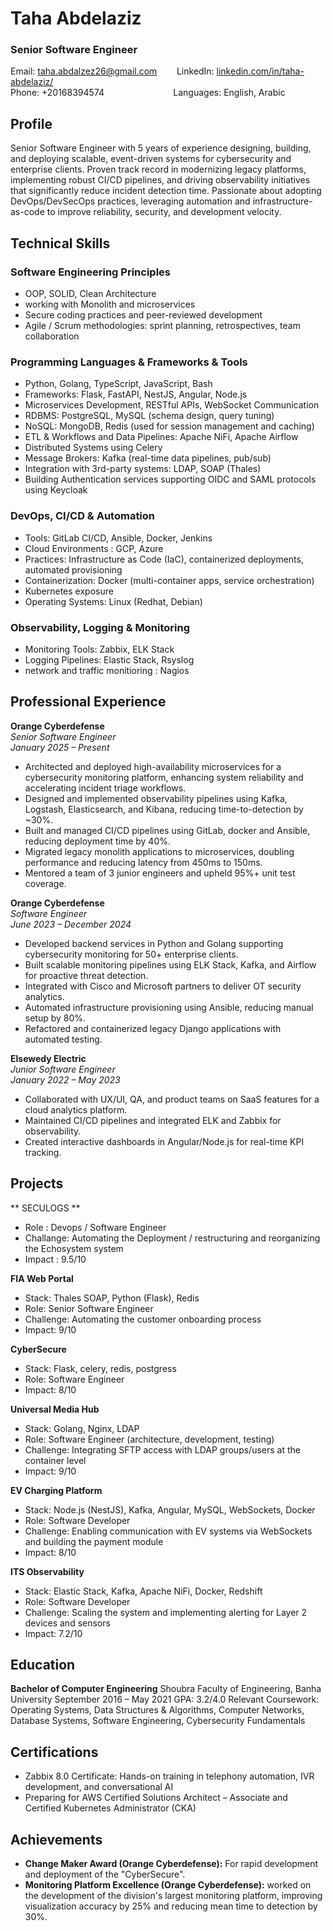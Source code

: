 # **Taha Abdelaziz**
### Senior Software Engineer  
Email: [taha.abdalzez26@gmail.com](mailto:taha.abdalzez26@gmail.com)
&nbsp;&nbsp;&nbsp;&nbsp;&nbsp;&nbsp;&nbsp;LinkedIn: [linkedin.com/in/taha-abdelaziz/](https://linkedin.com/in/taha-abdelaziz/)  
Phone: +20168394574
&nbsp;&nbsp;&nbsp;&nbsp;&nbsp;&nbsp;&nbsp;&nbsp;&nbsp;&nbsp;&nbsp;&nbsp;&nbsp;&nbsp;&nbsp;&nbsp;&nbsp;&nbsp;&nbsp;&nbsp;&nbsp;&nbsp;&nbsp;&nbsp;&nbsp;&nbsp;&nbsp;Languages: English, Arabic 

## Profile

Senior Software Engineer with 5 years of experience designing, building, and deploying scalable, event-driven systems for cybersecurity and enterprise clients. Proven track record in modernizing legacy platforms, implementing robust CI/CD pipelines, and driving observability initiatives that significantly reduce incident detection time. Passionate about adopting DevOps/DevSecOps practices, leveraging automation and infrastructure-as-code to improve reliability, security, and development velocity.

## Technical Skills

### Software Engineering Principles

* OOP, SOLID, Clean Architecture
* working with Monolith and microservices
* Secure coding practices and peer-reviewed development
* Agile / Scrum methodologies: sprint planning, retrospectives, team collaboration

### Programming Languages & Frameworks & Tools

* Python, Golang, TypeScript, JavaScript, Bash
* Frameworks: Flask, FastAPI, NestJS, Angular, Node.js
* Microservices Development, RESTful APIs, WebSocket Communication
* RDBMS: PostgreSQL, MySQL (schema design, query tuning)
* NoSQL: MongoDB, Redis (used for session management and caching)
* ETL & Workflows and Data Pipelines: Apache NiFi, Apache Airflow
* Distributed Systems using Celery 
* Message Brokers: Kafka (real-time data pipelines, pub/sub)
* Integration with 3rd-party systems: LDAP, SOAP (Thales)
* Building Authentication services supporting OIDC and SAML protocols using Keycloak

### DevOps, CI/CD & Automation

* Tools: GitLab CI/CD, Ansible, Docker, Jenkins
* Cloud Environments : GCP, Azure
* Practices: Infrastructure as Code (IaC), containerized deployments, automated provisioning
* Containerization: Docker (multi-container apps, service orchestration)
* Kubernetes exposure
* Operating Systems: Linux (Redhat, Debian)

### Observability, Logging & Monitoring

* Monitoring Tools: Zabbix, ELK Stack
* Logging Pipelines: Elastic Stack, Rsyslog
* network and traffic monitioring : Nagios

## Professional Experience

**Orange Cyberdefense**  
*Senior Software Engineer*  
*January 2025 – Present*

* Architected and deployed high-availability microservices for a cybersecurity monitoring platform, enhancing system reliability and accelerating incident triage workflows.
* Designed and implemented observability pipelines using Kafka, Logstash, Elasticsearch, and Kibana, reducing time-to-detection by \~30%.
* Built and managed CI/CD pipelines using GitLab, docker and Ansible, reducing deployment time by 40%.
* Migrated legacy monolith applications to microservices, doubling performance and reducing latency from 450ms to 150ms.
* Mentored a team of 3 junior engineers and upheld 95%+ unit test coverage.

**Orange Cyberdefense**  
*Software Engineer*  
*June 2023 – December 2024*

* Developed backend services in Python and Golang supporting cybersecurity monitoring for 50+ enterprise clients.
* Built scalable monitoring pipelines using ELK Stack, Kafka, and Airflow for proactive threat detection.
* Integrated with Cisco and Microsoft partners to deliver OT security analytics.
* Automated infrastructure provisioning using Ansible, reducing manual setup by 80%.
* Refactored and containerized legacy Django applications with automated testing.

**Elsewedy Electric**  
*Junior Software Engineer*  
*January 2022 – May 2023*  

* Collaborated with UX/UI, QA, and product teams on SaaS features for a cloud analytics platform.
* Maintained CI/CD pipelines and integrated ELK and Zabbix for observability.
* Created interactive dashboards in Angular/Node.js for real-time KPI tracking.

## Projects

** SECULOGS **

* Role : Devops / Software Engineer
* Challange: Automating the Deployment / restructuring and reorganizing the Echosystem system 
* Impact : 9.5/10

**FIA Web Portal**

* Stack: Thales SOAP, Python (Flask), Redis
* Role: Senior Software Engineer
* Challenge: Automating the customer onboarding process
* Impact: 9/10

**CyberSecure**

* Stack: Flask, celery, redis, postgress
* Role: Software Engineer
* Impact: 8/10

**Universal Media Hub**

* Stack: Golang, Nginx, LDAP
* Role: Software Engineer (architecture, development, testing)
* Challenge: Integrating SFTP access with LDAP groups/users at the container level
* Impact: 9/10

**EV Charging Platform**

* Stack: Node.js (NestJS), Kafka, Angular, MySQL, WebSockets, Docker
* Role: Software Developer
* Challenge: Enabling communication with EV systems via WebSockets and building the payment module
* Impact: 8/10

**ITS Observability**

* Stack: Elastic Stack, Kafka, Apache NiFi, Docker, Redshift
* Role: Software Developer
* Challenge: Scaling the system and implementing alerting for Layer 2 devices and sensors
* Impact: 7.2/10

## Education

**Bachelor of Computer Engineering**
Shoubra Faculty of Engineering, Banha University
September 2016 – May 2021
GPA: 3.2/4.0
Relevant Coursework: Operating Systems, Data Structures & Algorithms, Computer Networks, Database Systems, Software Engineering, Cybersecurity Fundamentals

## Certifications

* Zabbix 8.0 Certificate: Hands-on training in telephony automation, IVR development, and conversational AI
* Preparing for AWS Certified Solutions Architect – Associate and Certified Kubernetes Administrator (CKA)

## Achievements

* **Change Maker Award (Orange Cyberdefense):** For rapid development and deployment of the "CyberSecure".
* **Monitoring Platform Excellence (Orange Cyberdefense):** worked on the development of the division's largest monitoring platform, improving visualization accuracy by 25% and reducing mean time to detection by 30%.
